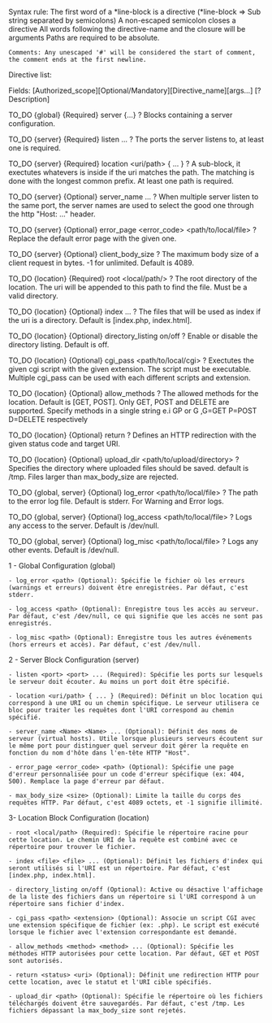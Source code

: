 Syntax rule:
    The first word of a *line-block is a directive
    (*line-block => Sub string separated by semicolons)
    A non-escaped semicolon closes a directive
    All words following the directive-name and the closure will be arguments
    Paths are required to be absolute.

    Comments: Any unescaped '#' will be considered the start of comment, the comment ends at the first newline.

Directive list:

Fields: [Authorized_scope][Optional/Mandatory][Directive_name][args...]
                        [? Description]

TO_DO    {global} {Required} server {...}
                        ? Blocks containing a server configuration.

TO_DO    {server} {Required} listen <port> <port> ...
                        ? The ports the server listens to, at least one is required.

TO_DO    {server} {Required} location <uri/path> { ... }
                        ? A sub-block, it exectutes whatevers is inside if the uri matches the path. The matching is done with the longest common prefix. At least one path is required.

TO_DO    {server} {Optional} server_name <Name> <Name> ...
                        ? When multiple server listen to the same port, the server names are used to select the good one through the http "Host: ..." header.

TO_DO    {server} {Optional} error_page <error_code> <path/to/local/file>
                        ? Replace the default error page with the given one.

TO_DO    {server} {Optional} client_body_size <size>
                        ? The maximum body size of a client request in bytes. -1 for unlimited. Default is 4089.

TO_DO    {location} {Required} root <local/path/>
                        ? The root directory of the location. The uri will be appended to this path to find the file. Must be a valid directory.

TO_DO    {location} {Optional} index <file> <file> ...
                        ? The files that will be used as index if the uri is a directory. Default is [index.php, index.html].

TO_DO    {location} {Optional} directory_listing on/off
                        ? Enable or disable the directory listing. Default is off.

TO_DO    {location} {Optional} cgi_pass <path/to/local/cgi> <extension>
                        ? Exectutes the given cgi script with the given extension. The script must be executable. Multiple cgi_pass can be used with each different scripts and extension.

TO_DO    {location} {Optional} allow_methods <methods>
                        ? The allowed methods for the location. Default is [GET, POST]. Only GET, POST and DELETE are supported. Specify methods in a single string e.i GP or G ,G=GET P=POST D=DELETE respectively

TO_DO    {location} {Optional} return <status> <uri>
                        ? Defines an HTTP redirection with the given status code and target URI.

TO_DO    {location} {Optional} upload_dir <path/to/upload/directory>
                        ? Specifies the directory where uploaded files should be saved. default is /tmp. Files larger than max_body_size are rejected.

TO_DO    {global, server} {Optional} log_error <path/to/local/file>
                        ? The path to the error log file. Default is stderr. For Warning and Error logs.

TO_DO    {global, server} {Optional} log_access <path/to/local/file>
                        ? Logs any access to the server. Default is /dev/null.

TO_DO    {global, server} {Optional} log_misc <path/to/local/file>
                        ? Logs any other events. Default is /dev/null.

  1 - Global Configuration (global)

    - log_error <path> (Optional): Spécifie le fichier où les erreurs (warnings et erreurs) doivent être enregistrées. Par défaut, c'est stderr.

    - log_access <path> (Optional): Enregistre tous les accès au serveur. Par défaut, c'est /dev/null, ce qui signifie que les accès ne sont pas enregistrés.

    - log_misc <path> (Optional): Enregistre tous les autres événements (hors erreurs et accès). Par défaut, c'est /dev/null.

2 - Server Block Configuration (server)

    - listen <port> <port> ... (Required): Spécifie les ports sur lesquels le serveur doit écouter. Au moins un port doit être spécifié.

    - location <uri/path> { ... } (Required): Définit un bloc location qui correspond à une URI ou un chemin spécifique. Le serveur utilisera ce bloc pour traiter les requêtes dont l'URI correspond au chemin spécifié.

    - server_name <Name> <Name> ... (Optional): Définit des noms de serveur (virtual hosts). Utile lorsque plusieurs serveurs écoutent sur le même port pour distinguer quel serveur doit gérer la requête en fonction du nom d'hôte dans l'en-tête HTTP "Host".

    - error_page <error_code> <path> (Optional): Spécifie une page d'erreur personnalisée pour un code d'erreur spécifique (ex: 404, 500). Remplace la page d'erreur par défaut.

    - max_body_size <size> (Optional): Limite la taille du corps des requêtes HTTP. Par défaut, c'est 4089 octets, et -1 signifie illimité.

3- Location Block Configuration (location)

    - root <local/path> (Required): Spécifie le répertoire racine pour cette location. Le chemin URI de la requête est combiné avec ce répertoire pour trouver le fichier.

    - index <file> <file> ... (Optional): Définit les fichiers d'index qui seront utilisés si l'URI est un répertoire. Par défaut, c'est [index.php, index.html].

    - directory_listing on/off (Optional): Active ou désactive l'affichage de la liste des fichiers dans un répertoire si l'URI correspond à un répertoire sans fichier d'index.

    - cgi_pass <path> <extension> (Optional): Associe un script CGI avec une extension spécifique de fichier (ex: .php). Le script est exécuté lorsque le fichier avec l'extension correspondante est demandé.

    - allow_methods <method> <method> ... (Optional): Spécifie les méthodes HTTP autorisées pour cette location. Par défaut, GET et POST sont autorisés.

    - return <status> <uri> (Optional): Définit une redirection HTTP pour cette location, avec le statut et l'URI cible spécifiés.

    - upload_dir <path> (Optional): Spécifie le répertoire où les fichiers téléchargés doivent être sauvegardés. Par défaut, c'est /tmp. Les fichiers dépassant la max_body_size sont rejetés.

